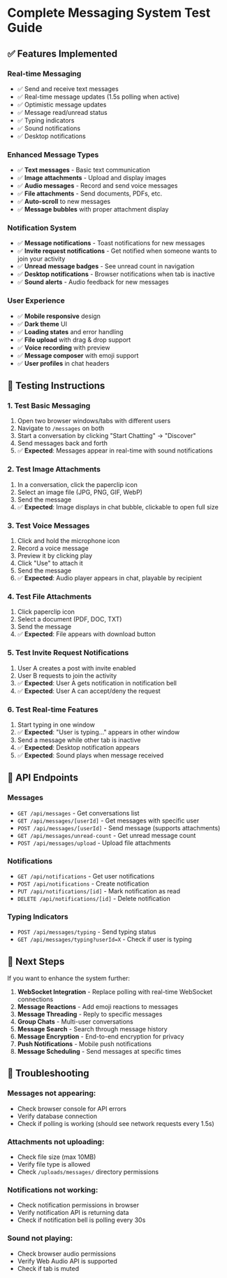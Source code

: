# Complete Messaging System Test Guide

## ✅ Features Implemented

### **Real-time Messaging**
- ✅ Send and receive text messages
- ✅ Real-time message updates (1.5s polling when active)
- ✅ Optimistic message updates
- ✅ Message read/unread status
- ✅ Typing indicators
- ✅ Sound notifications
- ✅ Desktop notifications

### **Enhanced Message Types**
- ✅ **Text messages** - Basic text communication
- ✅ **Image attachments** - Upload and display images
- ✅ **Audio messages** - Record and send voice messages
- ✅ **File attachments** - Send documents, PDFs, etc.
- ✅ **Auto-scroll** to new messages
- ✅ **Message bubbles** with proper attachment display

### **Notification System**
- ✅ **Message notifications** - Toast notifications for new messages
- ✅ **Invite request notifications** - Get notified when someone wants to join your activity
- ✅ **Unread message badges** - See unread count in navigation
- ✅ **Desktop notifications** - Browser notifications when tab is inactive
- ✅ **Sound alerts** - Audio feedback for new messages

### **User Experience**
- ✅ **Mobile responsive** design
- ✅ **Dark theme** UI
- ✅ **Loading states** and error handling
- ✅ **File upload** with drag & drop support
- ✅ **Voice recording** with preview
- ✅ **Message composer** with emoji support
- ✅ **User profiles** in chat headers

## 🧪 Testing Instructions

### **1. Test Basic Messaging**
1. Open two browser windows/tabs with different users
2. Navigate to `/messages` on both
3. Start a conversation by clicking "Start Chatting" → "Discover"
4. Send messages back and forth
5. ✅ **Expected**: Messages appear in real-time with sound notifications

### **2. Test Image Attachments**
1. In a conversation, click the paperclip icon
2. Select an image file (JPG, PNG, GIF, WebP)
3. Send the message
4. ✅ **Expected**: Image displays in chat bubble, clickable to open full size

### **3. Test Voice Messages**
1. Click and hold the microphone icon
2. Record a voice message
3. Preview it by clicking play
4. Click "Use" to attach it
5. Send the message
6. ✅ **Expected**: Audio player appears in chat, playable by recipient

### **4. Test File Attachments**
1. Click paperclip icon
2. Select a document (PDF, DOC, TXT)
3. Send the message
4. ✅ **Expected**: File appears with download button

### **5. Test Invite Request Notifications**
1. User A creates a post with invite enabled
2. User B requests to join the activity
3. ✅ **Expected**: User A gets notification in notification bell
4. ✅ **Expected**: User A can accept/deny the request

### **6. Test Real-time Features**
1. Start typing in one window
2. ✅ **Expected**: "User is typing..." appears in other window
3. Send a message while other tab is inactive
4. ✅ **Expected**: Desktop notification appears
5. ✅ **Expected**: Sound plays when message received

## 🔧 API Endpoints

### **Messages**
- `GET /api/messages` - Get conversations list
- `GET /api/messages/[userId]` - Get messages with specific user
- `POST /api/messages/[userId]` - Send message (supports attachments)
- `GET /api/messages/unread-count` - Get unread message count
- `POST /api/messages/upload` - Upload file attachments

### **Notifications**
- `GET /api/notifications` - Get user notifications
- `POST /api/notifications` - Create notification
- `PUT /api/notifications/[id]` - Mark notification as read
- `DELETE /api/notifications/[id]` - Delete notification

### **Typing Indicators**
- `POST /api/messages/typing` - Send typing status
- `GET /api/messages/typing?userId=X` - Check if user is typing

## 🚀 Next Steps

If you want to enhance the system further:

1. **WebSocket Integration** - Replace polling with real-time WebSocket connections
2. **Message Reactions** - Add emoji reactions to messages
3. **Message Threading** - Reply to specific messages
4. **Group Chats** - Multi-user conversations
5. **Message Search** - Search through message history
6. **Message Encryption** - End-to-end encryption for privacy
7. **Push Notifications** - Mobile push notifications
8. **Message Scheduling** - Send messages at specific times

## 🐛 Troubleshooting

### **Messages not appearing:**
- Check browser console for API errors
- Verify database connection
- Check if polling is working (should see network requests every 1.5s)

### **Attachments not uploading:**
- Check file size (max 10MB)
- Verify file type is allowed
- Check `/uploads/messages/` directory permissions

### **Notifications not working:**
- Check notification permissions in browser
- Verify notification API is returning data
- Check if notification bell is polling every 30s

### **Sound not playing:**
- Check browser audio permissions
- Verify Web Audio API is supported
- Check if tab is muted